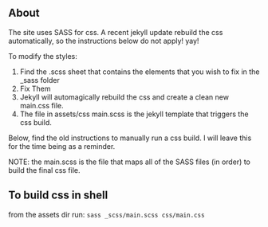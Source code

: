 ## About

The site uses SASS for css. A recent jekyll update rebuild the css automatically,
so the instructions below do not apply! yay!


To modify the styles:

1. Find the .scss sheet that contains the elements that you wish to fix in the _sass folder
2. Fix Them
3. Jekyll will automagically rebuild the css and create a clean new main.css file.
4. The file in assets/css main.scss is the jekyll template that triggers the css build.

Below, find the old instructions to manually run a css build. I will leave
this for the time being as a reminder.

NOTE: the main.scss is the file that maps all of the SASS files (in order) to build
the final css file.

## To build css in shell
from the assets dir run:
`sass _scss/main.scss css/main.css`
